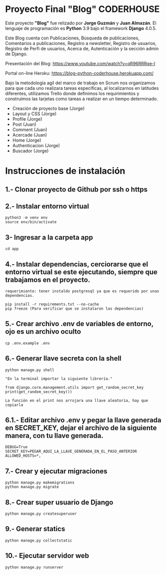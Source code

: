 # Proyecto Final "Blog" CODERHOUSE

Este proyecto **"Blog"** fue relizado por **Jorge Guzmán** y **Juan Almazán**. El lenguaje de programación es **Python** 3.9 bajo el framework **Django** 4.0.5.

Este Blog cuenta con Publicaciones, Búsqueda de publicaciones, Comentarios a publicaciones, Registro a newsletter, Registro de usuarios, Registro de Perfi de usuarios, Acerca de, Autenticación y la sección admin de Django.


Presentación del Blog:
https://www.youtube.com/watch?v=qR96RRRqe-I

Portal on-line Heroku:
https://blog-python-coderhouse.herokuapp.com/


Bajo la metodología agil del marco de trabajo en Scrum nos organizamos para que cada uno realizara tareas específicas, al localizarnos en latitudes diferentes, utilizamos Trello donde definimos los requirimientos y construimos las tarjetas como tareas a realizar en un tiempo determinado.

- Creación de proyecto base (Jorge)
- Layout y CSS (Jorge)
- Profile (Jorge)
- Post (Juan)
- Comment (Juan)
- Acercade (Juan)
- Home (Jorge)
- Authenticacion (Jorge)
- Buscador (Jorge)



Instrucciones de instalación
===
1.- Clonar proyecto de Github por ssh o https
---


2.- Instalar entorno virtual
---
	python3 -m venv env
	source env/bin/activate


3- Ingresar a la carpeta app
---
	cd app


4.- Instalar dependencias, cerciorarse que el entorno virtual se este ejecutando, siempre que trabajamos en el proyecto.
---
	requerimiento: tener instaldo postgresql ya que es requerido por unas dependencias.
	
	pip install -r requirements.txt --no-cache
	pip freeze (Para verificar que se instalaron las dependencias)


5.- Crear archivo .env de variables de entorno, ojo es un archivo oculto
---
	cp .env.example .env


6.- Generar llave secreta con la shell 
---
	python manage.py shell

	"En la terminal importar la siguiente librería."

	from django.core.management.utils import get_random_secret_key
	print(get_random_secret_key())
	
	La función en el print nos arrojara una llave aleatoria, hay que copiarla


6.1.- Editar archivo .env y pegar la llave generada en SECRET_KEY, dejar el archivo de la siguiente manera, con tu llave generada.
---
	DEBUG=True
	SECRET_KEY=PEGAR_AQUI_LA_LLAVE_GENERADA_EN_EL_PASO_ANTERIOR
	ALLOWED_HOSTS=*,


7.- Crear y ejecutar migraciones
---
	python manage.py makemigrations
	python manage.py migrate


8.- Crear super usuario de Django
---
	python manage.py createsuperuser


9.- Generar statics
---
	python manage.py collectstatic
	
	
10.- Ejecutar servidor web
---
	python manage.py runserver
